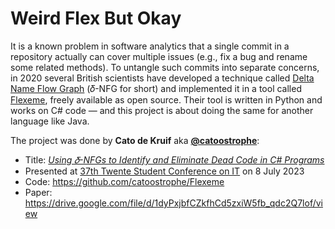 # Weird Flex But Okay

It is a known problem in software analytics that a single commit in a repository actually can cover multiple issues (e.g., fix a bug and rename some related methods). To untangle such commits into separate concerns, in 2020 several British scientists have developed a technique called [Delta Name Flow Graph](https://dl.acm.org/doi/10.1145/3368089.3409693) (𝛿-NFG for short) and implemented it in a tool called [Flexeme](https://dl.acm.org/do/10.5281/zenodo.3894559/full/), freely available as open source. Their tool is written in Python and works on C# code — and this project is about doing the same for another language like Java.

The project was done by **Cato de Kruif** aka [**@catoostrophe**](https://github.com/catoostrophe):
- Title: _[Using 𝛿-NFGs to Identify and Eliminate Dead Code in C# Programs](http://purl.utwente.nl/essays/91890)_
- Presented at [37th Twente Student Conference on IT](https://sites.google.com/utwente.nl/37th-twente-student-conference/) on 8 July 2023
- Code: https://github.com/catoostrophe/Flexeme
- Paper: https://drive.google.com/file/d/1dyPxjbfCZkfhCd5zxiW5fb_qdc2Q7lof/view
